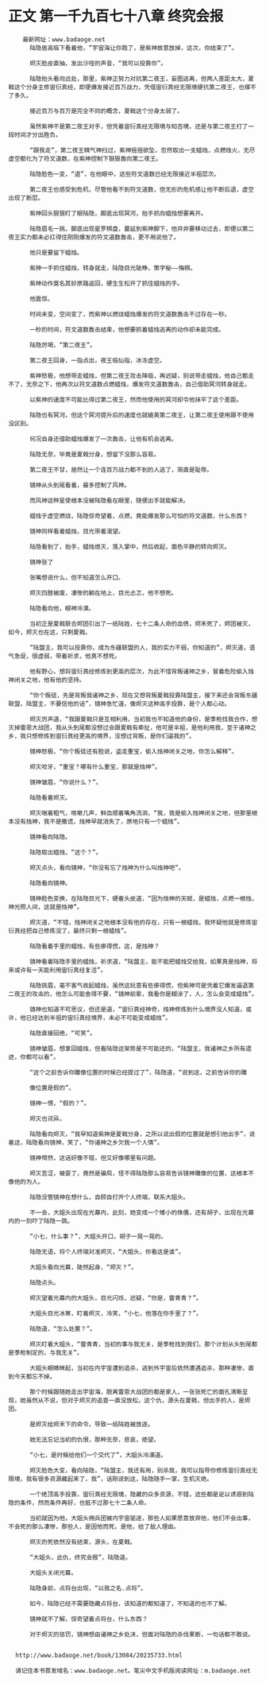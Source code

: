 # 正文 第一千九百七十八章 终究会报
        最新网址：www.badaoge.net
          陆隐居高临下看着他，“宇宙海让你跑了，是紫神故意放掉，这次，你结束了”。
      
          烬灭脸皮直抽，发出沙哑的声音，“我可以投靠你”。
      
          陆隐抬头看向远处，那里，紫神正努力对抗第二夜王，妄图逃离，但两人差距太大，夏戟这个分身主修宙衍真经，即便爆发接近百万战力，凭借宙衍真经无限境硬抗第二夜王，也撑不了多久。
      
          接近百万与百万是完全不同的概念，夏戟这个分身太弱了。
      
          虽然紫神不是第二夜王对手，但凭着宙衍真经无限境与知否境，还是与第二夜王打了一段时间才分出胜负。
      
          “跟我走”，第二夜王精气神扫过，紫神摇摇欲坠，忽然取出一支蜡烛，点燃烛火，无尽虚空都化为了符文道数，在紫神控制下狠狠轰向第二夜王。
      
          陆隐脸色一变，“退”，在他眼中，这些符文道数已经无限接近半祖层次。
      
          第二夜王也感受到危机，尽管他看不到符文道数，但无形的危机感让他不断后退，虚空出现了断层。
      
          紫神回头狠狠盯了眼陆隐，脚底出现冥河，抬手抓向蜡烛想要离开。
      
          陆隐眉毛一挑，脚底出现星罗棋盘，蔓延到紫神脚下，他并非要移动过去，即便以第二夜王实力都未必扛得住刚刚爆发的符文道数轰击，更不用说他了。
      
          他只是要留下蜡烛。
      
          紫神一手抓住蜡烛，转身就走，陆隐目光陡睁，策字秘——悔棋。
      
          紫神动作莫名其妙原路返回，硬生生松开了抓住蜡烛的手。
      
          他震惊。
      
          时间未变，空间变了，而紫神以燃烧蜡烛爆发的符文道数轰击不过存在一秒。
      
          一秒的时间，符文道数轰击结束，他想要抓着蜡烛逃离的动作却未能完成。
      
          陆隐厉喝，“第二夜王”。
      
          第二夜王回身，一指点出，夜王临仙指，冰冻虚空。
      
          紫神怒极，他想带走蜡烛，但第二夜王攻击降临，再迟疑，别说带走蜡烛，他自己都走不了，无奈之下，他再次以符文道数点燃蜡烛，爆发符文道数轰击，自己借助冥河转身就走。
      
          以紫神的速度不可能比得过第二夜王，然而他使用的冥河却令他抹平了这个差距。
      
          陆隐也有冥河，但这个冥河提升后的速度也就媲美第二夜王，让第二夜王使用跟不使用没区别。
      
          何况自身还借助蜡烛爆发了一次轰击，让他有机会逃离。
      
          陆隐无奈，毕竟是夏戟分身，想留下没那么容易。
      
          第二夜王不甘，居然让一个连百万战力都不到的人逃了，简直是耻辱。
      
          镜神从头到尾看着，最多控制了风神。
      
          而风神这种星使根本没被陆隐看在眼里，随便出手就能解决。
      
          蜡烛于虚空燃烧，陆隐惊奇望着，点燃，竟能爆发那么可怕的符文道数，什么东西？
      
          镜神同样看着蜡烛，目光带着渴望。
      
          陆隐看到了，抬手，蜡烛熄灭，落入掌中，然后收起，面色平静的转向烬灭。
      
          镜神张了
      
          张嘴想说什么，但不知道怎么开口。
      
          烬灭四肢被废，凄惨的躺在地上，目光忐忑，他不想死。
      
          陆隐看向他，眼神冷漠。
      
          当初正是夏戟联合烬团引出了一纸陆姓，七十二条人命的血债，烬禾死了，烬团被灭，如今，烬灭也在这，只剩夏戟。
      
          “陆盟主，我可以投靠你，成为东疆联盟的人，我的实力不弱，你知道的”，烬灭道，语气急促，很虚弱，带着祈求，他真不想死。
      
          他有野心，想将宙衍真经修炼到更高的层次，为此不惜背叛诸神之乡，冒着危险偷入烛神闭关之地，他有他的坚持。
      
          “你个叛徒，先是背叛我诸神之乡，现在又想背叛夏戟投靠陆盟主，接下来还会背叛东疆联盟，陆盟主，不要信他的话”，镜神急忙道，像烬灭这种高手投靠，是个人都心动。
      
          烬灭厉声道，“我跟夏戟只是互相利用，当初我也不知道他的身份，是季枪找我合作，想灭掉雷恩大战团，我从头到尾都没想过会跟夏戟有牵扯，他可是半祖，是他利用我，至于诸神之乡，我只想修炼到宙衍真经更高的境界，没想过背叛，是你们逼我的”。
      
          镜神怒极，“你个叛徒还有脸说，盗走重宝，偷入烛神闭关之地，你怎么解释”。
      
          烬灭咬牙，“重宝？哪有什么重宝，那就是烛神”。
      
          镜神皱眉，“你说什么？”。
      
          陆隐看着烬灭。
      
          烬灭喘着粗气，咳嗽几声，鲜血顺着嘴角流淌，“我，我是偷入烛神闭关之地，但那里根本没有烛神，我不是撒谎，烛神早就消失了，原地只有一个蜡烛”。
      
          镜神看向陆隐。
      
          陆隐取出蜡烛，“这个？”。
      
          烬灭点头，看向镜神，“你没有忘了烛神为什么叫烛神吧”。
      
          陆隐看向镜神。
      
          镜神脸色变换，在陆隐目光下，硬着头皮道，“因为烛神的天赋，是蜡烛，点燃一根烛，神光照人间，这就是烛神”。
      
          烬灭道，“不错，烛神闭关之地根本没有他的存在，只有一根蜡烛，我怀疑他就是修炼宙衍真经把自己修炼没了，最终只剩一根蜡烛”。
      
          陆隐看着手里的蜡烛，有些瘆得慌，这，是烛神？
      
          镜神看着陆隐手里的蜡烛，祈求道，“陆盟主，能不能把蜡烛交给我，如果真是烛神，将来或许有一天能利用宙衍真经复活”。
      
          陆隐挑眉，毫不客气收起蜡烛，虽然这玩意有些瘆得慌，但紫神可是凭着它爆发逼退第二夜王的攻击的，他怎么可能舍得不要，“镜神前辈，我看你是糊涂了，人，怎么会变成蜡烛”。
      
          镜神也知道不可思议，但还是道，“宙衍真经神奇，烛神修炼到什么境界没人知道，或许，他已经达到半祖的宙衍真经境界，未必不可能变成蜡烛”。
      
          陆隐直接回绝，“可笑”。
      
          镜神皱眉，想拿回蜡烛，但看陆隐这架势是不可能还的，“陆盟主，我诸神之乡所有遗迹，你都可以看”。
      
          “这个之前告诉你雕像位置的时候已经提过了”，陆隐道，“说到这，之前告诉你的雕
      
          像位置是假的”。
      
          镜神一愣，“假的？”。
      
          烬灭也诧异。
      
          陆隐看向烬灭，“我早知道紫神是夏戟分身，之所以说出假的位置就是想引他出手”，说着这，陆隐看向镜神，笑了，“你诸神之乡欠我一个人情”。
      
          镜神愕然，这话好像不错，但又好像哪里有问题。
      
          烬灭苦涩，被耍了，竟然是骗局，怪不得陆隐那么容易告诉镜神雕像的位置，这根本不像他的为人。
      
          陆隐没管镜神在想什么，自顾自打开个人终端，联系大姐头。
      
          不一会，大姐头出现在光幕内，此刻，她变成一个矮小的侏儒，还有胡子，出现在光幕内的一刻吓了陆隐一跳。
      
          “小七，什么事？”，大姐头开口，胡子一晃一晃的。
      
          陆隐无语，将个人终端对准烬灭，“大姐头，你看这是谁”。
      
          大姐头看向光幕，陡然起身，“烬灭？”。
      
          陆隐点头。
      
          烬灭望着光幕内的大姐头，目光闪烁，迟疑，“你是，雷青青？”。
      
          大姐头目光冰寒，盯着烬灭，冷笑，“小七，他落在你手里了？”。
      
          陆隐道，“怎么处置？”。
      
          烬灭盯着大姐头，“雷青青，当初的事与我无关，是季枪找到我们，那个计划从头到尾都是季枪制定的，与我无关”。
      
          大姐头眼睛眯起，当初在内宇宙遭到追杀，逃到外宇宙后依然遭遇追杀，那种凄惨，直到今天都忘不掉。
      
          那个时候跟随她走出宇宙海，脱离雷恩大战团的都是家人，一张张死亡的面孔清晰呈现，她虽然从不说，但对于烬灭的追查一直没放松，这个仇，源头在夏戟，但出手的人，是烬团。
      
          是烬灭给烬禾下的命令，导致一纸陆姓被放逐。
      
          她无法忘记当初的仇恨，那种无奈，悲哀，绝望。
      
          “小七，是时候给他们一个交代了”，大姐头冷漠道。
      
          烬灭脸色大变，看向陆隐，“陆盟主，我还有用，别杀我，我可以指导你修炼宙衍真经无限境，我有很多资源藏起来了，我”，话刚说到这，陆隐随手一掌，生机灭绝。
      
          一个绝顶高手投靠，宙衍真经无限境，隐藏的众多资源，不错，这些都是足以诱惑到陆隐的条件，然而条件再好，也抵不过那七十二条人命。
      
          当初就因为他，大姐头佣兵团被内宇宙驱逐，那些人如果愿意放弃他，他们不会出事，不会死的那么凄惨，那些人，是因他而死，是他，给了敌人理由。
      
          烬灭的死依然没有结束，源头，在夏戟。
      
          “大姐头，此仇，终究会报”，陆隐道。
      
          大姐头关闭光幕。
      
          陆隐身前，点将台出现，“以我之名.点将”。
      
          如今，陆隐已经不需要隐藏点将台，该知道的都知道了，不知道的也不了解。
      
          镜神就不了解，惊奇望着点将台，什么东西？
      
          对于烬灭的惩罚，镜神想由诸神之乡处决，但面对陆隐的杀伐果断，一句话都不敢说。
      
      
      http://www.badaoge.net/book/13084/20235733.html
      
      请记住本书首发域名：www.badaoge.net。笔尖中文手机版阅读网址：m.badaoge.net